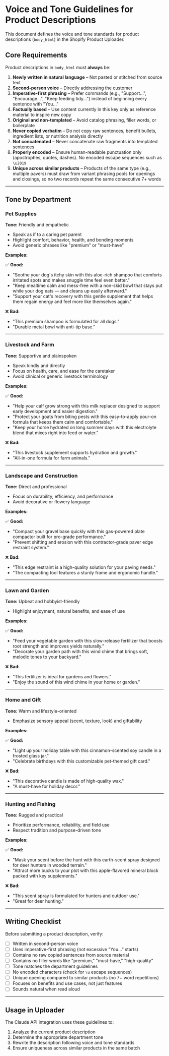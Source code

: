 # Voice and Tone Guidelines for Product Descriptions

This document defines the voice and tone standards for product descriptions (`body_html`) in the Shopify Product Uploader.

## Core Requirements

Product descriptions in `body_html` must **always** be:

1. **Newly written in natural language** – Not pasted or stitched from source text
2. **Second-person voice** – Directly addressing the customer
3. **Imperative-first phrasing** – Prefer commands (e.g., "Support...", "Encourage...", "Keep feeding tidy...") instead of beginning every sentence with "You..."
4. **Factually based** – Use content currently in this key only as reference material to inspire new copy
5. **Original and non-templated** – Avoid catalog phrasing, filler words, or boilerplate
6. **Never copied verbatim** – Do not copy raw sentences, benefit bullets, ingredient lists, or nutrition analysis directly
7. **Not concatenated** – Never concatenate raw fragments into templated sentences
8. **Properly encoded** – Ensure human-readable punctuation only (apostrophes, quotes, dashes). No encoded escape sequences such as `\u2019`
9. **Unique across similar products** – Products of the same type (e.g., multiple pavers) must draw from variant phrasing pools for openings and closings, so no two records repeat the same consecutive 7+ words

---

## Tone by Department

### Pet Supplies
**Tone:** Friendly and empathetic

- Speak as if to a caring pet parent
- Highlight comfort, behavior, health, and bonding moments
- Avoid generic phrases like "premium" or "must-have"

**Examples:**

✅ **Good:**
- "Soothe your dog's itchy skin with this aloe-rich shampoo that comforts irritated spots and makes snuggle time feel even better."
- "Keep mealtime calm and mess-free with a non-skid bowl that stays put while your dog eats — and cleans up easily afterward."
- "Support your cat's recovery with this gentle supplement that helps them regain energy and feel more like themselves again."

❌ **Bad:**
- "This premium shampoo is formulated for all dogs."
- "Durable metal bowl with anti-tip base."

---

### Livestock and Farm
**Tone:** Supportive and plainspoken

- Speak kindly and directly
- Focus on health, care, and ease for the caretaker
- Avoid clinical or generic livestock terminology

**Examples:**

✅ **Good:**
- "Help your calf grow strong with this milk replacer designed to support early development and easier digestion."
- "Protect your goats from biting pests with this easy-to-apply pour-on formula that keeps them calm and comfortable."
- "Keep your horse hydrated on long summer days with this electrolyte blend that mixes right into feed or water."

❌ **Bad:**
- "This livestock supplement supports hydration and growth."
- "All-in-one formula for farm animals."

---

### Landscape and Construction
**Tone:** Direct and professional

- Focus on durability, efficiency, and performance
- Avoid decorative or flowery language

**Examples:**

✅ **Good:**
- "Compact your gravel base quickly with this gas-powered plate compactor built for pro-grade performance."
- "Prevent shifting and erosion with this contractor-grade paver edge restraint system."

❌ **Bad:**
- "This edge restraint is a high-quality solution for your paving needs."
- "The compacting tool features a sturdy frame and ergonomic handle."

---

### Lawn and Garden
**Tone:** Upbeat and hobbyist-friendly

- Highlight enjoyment, natural benefits, and ease of use

**Examples:**

✅ **Good:**
- "Feed your vegetable garden with this slow-release fertilizer that boosts root strength and improves yields naturally."
- "Decorate your garden path with this wind chime that brings soft, melodic tones to your backyard."

❌ **Bad:**
- "This fertilizer is ideal for gardens and flowers."
- "Enjoy the sound of this wind chime in your home or garden."

---

### Home and Gift
**Tone:** Warm and lifestyle-oriented

- Emphasize sensory appeal (scent, texture, look) and giftability

**Examples:**

✅ **Good:**
- "Light up your holiday table with this cinnamon-scented soy candle in a frosted glass jar."
- "Celebrate birthdays with this customizable pet-themed gift card."

❌ **Bad:**
- "This decorative candle is made of high-quality wax."
- "A must-have for holiday decor."

---

### Hunting and Fishing
**Tone:** Rugged and practical

- Prioritize performance, reliability, and field use
- Respect tradition and purpose-driven tone

**Examples:**

✅ **Good:**
- "Mask your scent before the hunt with this earth-scent spray designed for deer hunters in wooded terrain."
- "Attract more bucks to your plot with this apple-flavored mineral block packed with key supplements."

❌ **Bad:**
- "This scent spray is formulated for hunters and outdoor use."
- "Great for deer hunting."

---

## Writing Checklist

Before submitting a product description, verify:

- [ ] Written in second-person voice
- [ ] Uses imperative-first phrasing (not excessive "You..." starts)
- [ ] Contains no raw copied sentences from source material
- [ ] Contains no filler words like "premium," "must-have," "high-quality"
- [ ] Tone matches the department guidelines
- [ ] No encoded characters (check for `\u` escape sequences)
- [ ] Unique opening compared to similar products (no 7+ word repetitions)
- [ ] Focuses on benefits and use cases, not just features
- [ ] Sounds natural when read aloud

---

## Usage in Uploader

The Claude API integration uses these guidelines to:
1. Analyze the current product description
2. Determine the appropriate department tone
3. Rewrite the description following voice and tone standards
4. Ensure uniqueness across similar products in the same batch
